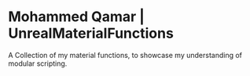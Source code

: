 # Mohammed Qamar | UnrealMaterialFunctions
A Collection of my material functions, to showcase my understanding of modular scripting.
